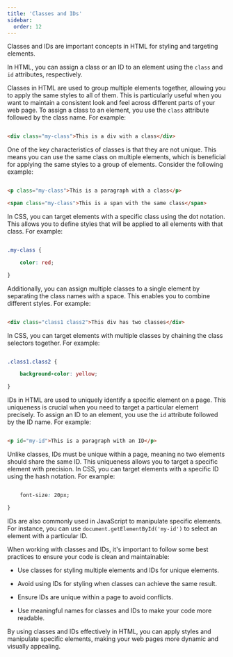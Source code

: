 ```yaml
---
title: 'Classes and IDs'
sidebar:
  order: 12
---
```


 Classes and IDs are important concepts in HTML for styling and targeting elements. 



In HTML, you can assign a class or an ID to an element using the `class` and `id` attributes, respectively. 





Classes in HTML are used to group multiple elements together, allowing you to apply the same styles to all of them. This is particularly useful when you want to maintain a consistent look and feel across different parts of your web page. To assign a class to an element, you use the `class` attribute followed by the class name. For example:



```html

<div class="my-class">This is a div with a class</div>

```



One of the key characteristics of classes is that they are not unique. This means you can use the same class on multiple elements, which is beneficial for applying the same styles to a group of elements. Consider the following example:



```html

<p class="my-class">This is a paragraph with a class</p>

<span class="my-class">This is a span with the same class</span>

```



In CSS, you can target elements with a specific class using the dot notation. This allows you to define styles that will be applied to all elements with that class. For example:



```css

.my-class {

    color: red;

}

```



Additionally, you can assign multiple classes to a single element by separating the class names with a space. This enables you to combine different styles. For example:



```html

<div class="class1 class2">This div has two classes</div>

```



In CSS, you can target elements with multiple classes by chaining the class selectors together. For example:



```css

.class1.class2 {

    background-color: yellow;

}

```





IDs in HTML are used to uniquely identify a specific element on a page. This uniqueness is crucial when you need to target a particular element precisely. To assign an ID to an element, you use the `id` attribute followed by the ID name. For example:



```html

<p id="my-id">This is a paragraph with an ID</p>

```



Unlike classes, IDs must be unique within a page, meaning no two elements should share the same ID. This uniqueness allows you to target a specific element with precision. In CSS, you can target elements with a specific ID using the hash notation. For example:



```css

    font-size: 20px;

}

```



IDs are also commonly used in JavaScript to manipulate specific elements. For instance, you can use `document.getElementById('my-id')` to select an element with a particular ID.





When working with classes and IDs, it's important to follow some best practices to ensure your code is clean and maintainable:



- Use classes for styling multiple elements and IDs for unique elements.

- Avoid using IDs for styling when classes can achieve the same result.

- Ensure IDs are unique within a page to avoid conflicts.

- Use meaningful names for classes and IDs to make your code more readable.



By using classes and IDs effectively in HTML, you can apply styles and manipulate specific elements, making your web pages more dynamic and visually appealing.


